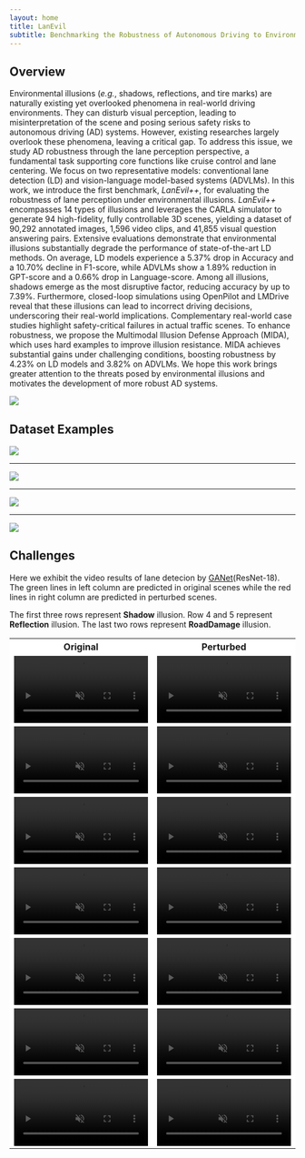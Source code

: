 ```yaml
---
layout: home
title: LanEvil
subtitle: Benchmarking the Robustness of Autonomous Driving to Environmental Illusions: A Lane Perception Perspective
---
```


## Overview  

Environmental illusions (*e.g.*, shadows, reflections, and tire marks) are naturally existing yet overlooked phenomena in real-world driving environments. They can disturb visual perception, leading to misinterpretation of the scene and posing serious safety risks to autonomous driving (AD) systems. However, existing researches largely overlook these phenomena, leaving a critical gap.
To address this issue, we study AD robustness through the lane perception perspective, a fundamental task supporting core functions like cruise control and lane centering. We focus on two representative models: conventional lane detection (LD) and vision-language model-based systems (ADVLMs).
In this work, we introduce the first benchmark, *LanEvil++*, for evaluating the robustness of lane perception under environmental illusions. *LanEvil++* encompasses 14 types of illusions and leverages the CARLA simulator to generate 94 high-fidelity, fully controllable 3D scenes, yielding a dataset of 90,292 annotated images, 1,596 video clips, and 41,855 visual question answering pairs.
Extensive evaluations demonstrate that environmental illusions substantially degrade the performance of state-of-the-art LD methods. On average, LD models experience a 5.37% drop in Accuracy and a 10.70% decline in F1-score, while ADVLMs show a 1.89% reduction in GPT-score and a 0.66% drop in Language-score. Among all illusions, shadows emerge as the most disruptive factor, reducing accuracy by up to 7.39%. Furthermore, closed-loop simulations using OpenPilot and LMDrive reveal that these illusions can lead to incorrect driving decisions, underscoring their real-world implications. Complementary real-world case studies highlight safety-critical failures in actual traffic scenes. 
To enhance robustness, we propose the Multimodal Illusion Defense Approach (MIDA), which uses hard examples to improve illusion resistance. MIDA achieves substantial gains under challenging conditions, boosting robustness by 4.23% on LD models and 3.82% on ADVLMs. We hope this work brings greater attention to the threats posed by environmental illusions and motivates the development of more robust AD systems.

<!--<object data="/assets/img/framework_v2.pdf" type="application/pdf" > 
    <embed src="/assets/img/framework_v2.pdf"> 
    </embed> 
</object> -->

![](/assets/img/framework_gai.png)

## Dataset Examples

![](/assets/img/RoadDamage.png)

---

![](/assets/img/TrafficObstruction.png)

---

![](/assets/img/Shadow.png)

---

![](/assets/img/Reflection.png)

## Challenges

Here we exhibit the video results of lane detecion by <a href="https://github.com/Wolfwjs/GANet">GANet</a>(ResNet-18). The green lines in left column are predicted in original scenes while the red lines in right column are predicted in perturbed scenes.

The first three rows represent **Shadow** illusion. Row 4 and 5 represent **Reflection** illusion. The last two rows represent **RoadDamage** illusion.

<div>
<table border="0" style="max-width:100%; border-collapse: collapse; text-align:center; background: rgb(255, 255, 255);">
    <col align="center" width="50%">
    <col align="center"  width="50%">
    <tr>
        <th style="background: rgb(255, 255, 255);text-align:center; border: none">Original</th>
        <th style="background: rgb(255, 255, 255);text-align:center; border: none">Perturbed</th>
    </tr>
    <tr>
        <td style="background: rgb(255, 255, 255);border: none">
            <video controls autoplay loop muted width="100%">
                <source src="./assets/mp4s/Shadow/Rails/StraightAhead_Aside03_1_origin.mp4" type="video/mp4"> 
            </video>
        </td>
        <td style="background: rgb(255, 255, 255);border: none">
            <video controls autoplay loop muted width="100%">
                <source src="./assets/mp4s/Shadow/Rails/StraightAhead_Aside03_1_alt38azm280.mp4" type="video/mp4">
            </video> 
        </td>
    </tr>
    <tr>
        <td style="background: rgb(255, 255, 255);border: none">
            <video controls autoplay loop muted width="100%">
                <source src="./assets/mp4s/Shadow/Rails/Uphill_Aside05_1_origin.mp4" type="video/mp4"> 
            </video>
        </td>
        <td style="background: rgb(255, 255, 255);border: none">
            <video controls autoplay loop muted width="100%">
                <source src="./assets/mp4s/Shadow/Rails/Uphill_Aside05_1_alt30azm90.mp4" type="video/mp4"> 
            </video>
        </td>
    </tr>
    <tr>
        <td style="background: rgb(255, 255, 255);border: none">
            <video controls autoplay loop muted width="100%">
                <source src="./assets/mp4s/Shadow/Fence/StraightAhead_Grid03_1_origin.mp4" type="video/mp4"> 
            </video>
        </td>
        <td style="background: rgb(255, 255, 255);border: none">
            <video controls autoplay loop muted width="100%">
                <source src="./assets/mp4s/Shadow/Fence/StraightAhead_Grid03_1_alt9azm350.mp4" type="video/mp4"> 
            </video>
        </td>
    </tr>
    <tr>
        <td style="background: rgb(255, 255, 255);border: none">
            <video controls autoplay loop muted width="100%">
                <source src="./assets/mp4s/Reflection/SunLight/Bend_t06_1_origin.mp4" type="video/mp4"> 
            </video>
        </td>
        <td style="background: rgb(255, 255, 255);border: none">
            <video controls autoplay loop muted width="100%">
                <source src="./assets/mp4s/Reflection/SunLight/Bend_t06_1_pd70alt10.mp4"> 
            </video>
        </td>
    </tr>
    <tr>
        <td style="background: rgb(255, 255, 255);border: none">
            <video controls autoplay loop muted width="100%">
                <source src="./assets/mp4s/Reflection/StreetLight/StraightAhead_t03_2_wh_origin.mp4" type="video/mp4"> 
            </video>
        </td>
        <td style="background: rgb(255, 255, 255);border: none">
            <video controls autoplay loop muted width="100%">
                <source src="./assets/mp4s/Reflection/StreetLight/StraightAhead_t03_2_wh_pd70.mp4"> 
            </video>
        </td>
    </tr>
    <tr>
        <td style="background: rgb(255, 255, 255);border: none">
            <video controls autoplay loop muted width="100%">
                <source src="./assets/mp4s/RoadInfrastructure/Fence/Turning_White01_1_ClearNoon_origin.mp4" type="video/mp4"> 
            </video>
        </td>
        <td style="background: rgb(255, 255, 255);border: none">
            <video controls autoplay loop muted width="100%">
                <source src="./assets/mp4s/RoadInfrastructure/Fence/Turning_White01_1_azm45alt30_fence.mp4"> 
            </video>
        </td>
    </tr>
    <tr>
        <td style="background: rgb(255, 255, 255);border: none">
            <video controls autoplay loop muted width="100%">
                <source src="./assets/mp4s/RoadInfrastructure/TireMarks/Turning_1_ClearNightInitial.mp4" type="video/mp4"> 
            </video>
        </td>
        <td style="background: rgb(255, 255, 255);border: none">
            <video controls autoplay loop muted width="100%">
                <source src="./assets/mp4s/RoadInfrastructure/TireMarks/Turning_1_ClearNight.mp4"> 
            </video>
        </td>
    </tr>
</table>
</div>
